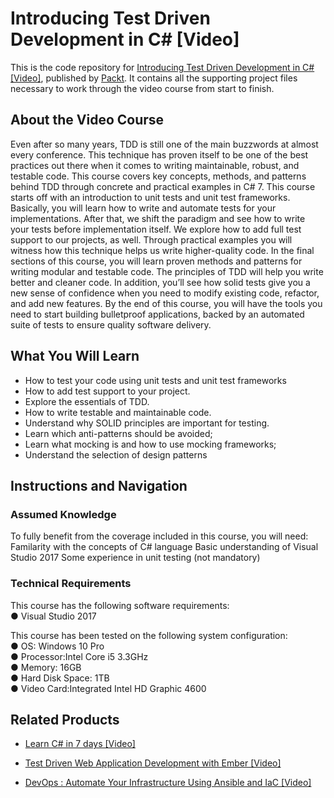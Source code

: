 # Introducing Test Driven Development in C# [Video]
This is the code repository for [Introducing Test Driven Development in C# [Video]](https://www.packtpub.com/application-development/introducing-test-driven-development-c-video?utm_source=github&utm_medium=repository&utm_campaign=9781788292092), published by [Packt](https://www.packtpub.com/?utm_source=github). It contains all the supporting project files necessary to work through the video course from start to finish.
## About the Video Course
Even after so many years, TDD is still one of the main buzzwords at almost every conference. This technique has proven itself to be one of the best practices out there when it comes to writing maintainable, robust, and testable code. This course covers key concepts, methods, and patterns behind TDD through concrete and practical examples in C# 7.
This course starts off with an introduction to unit tests and unit test frameworks. Basically, you will learn how to write and automate tests for your implementations. After that, we shift the paradigm and see how to write your tests before implementation itself. We explore how to add full test support to our projects, as well. Through practical examples you will witness how this technique helps us write higher-quality code. In the final sections of this course, you will learn proven methods and patterns for writing modular and testable code. The principles of TDD will help you write better and cleaner code. In addition, you’ll see how solid tests give you a new sense of confidence when you need to modify existing code, refactor, and add new features. 
By the end of this course, you will have the tools you need to start building bulletproof applications, backed by an automated suite of tests to ensure quality software delivery.

<H2>What You Will Learn</H2>
<DIV class=book-info-will-learn-text>
<UL>
<LI>How to test your code using unit tests and unit test frameworks
<LI>How to add test support to your project.&nbsp; 
<LI>Explore the essentials of TDD.&nbsp; 
<LI>How to write testable and maintainable code.&nbsp; 
<LI>Understand why SOLID principles are important for testing.&nbsp; 
<LI>Learn which anti-patterns should be avoided; 
<LI>Learn what mocking is and how to use mocking frameworks;  
<LI>Understand the selection of design patterns </LI></UL></DIV>

## Instructions and Navigation
### Assumed Knowledge
To fully benefit from the coverage included in this course, you will need:<br/>
Familarity  with the concepts of C# language
Basic understanding  of Visual Studio 2017
Some experience in unit  testing (not mandatory)

### Technical Requirements
This course has the following software requirements:<br/>
● Visual Studio 2017<br/>

This course has been tested on the following system configuration:<br/>
●	OS: Windows 10 Pro<br/>
●	Processor:Intel Core i5 3.3GHz<br/>
●	Memory: 16GB<br/>
●	Hard Disk Space: 1TB<br/>
●	Video Card:Integrated Intel HD Graphic 4600


## Related Products
* [Learn C# in 7 days [Video]](https://www.packtpub.com/application-development/learn-c-7-days-video?utm_source=github&utm_medium=repository&utm_campaign=9781789135510)

* [Test Driven Web Application Development with Ember [Video]](https://www.packtpub.com/web-development/test-driven-web-application-development-ember-video?utm_source=github&utm_medium=repository&utm_campaign=9781788393706)

* [DevOps : Automate Your Infrastructure Using Ansible and IaC [Video]](https://www.packtpub.com/application-development/devops-automate-your-infrastructure-using-ansible-and-iac-video?utm_source=github&utm_medium=repository&utm_campaign=9781788994453)

